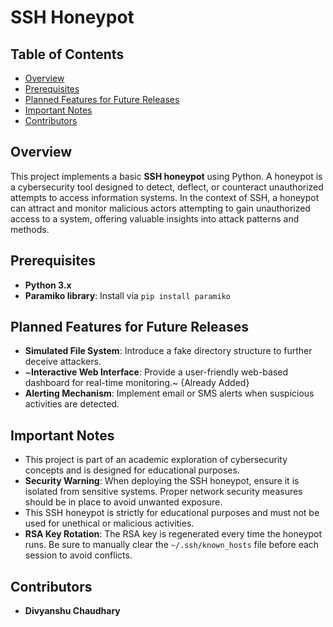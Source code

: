 # SSH Honeypot

## Table of Contents
- [Overview](#overview)
- [Prerequisites](#prerequisites)
- [Planned Features for Future Releases](#planned-features-for-future-releases)
- [Important Notes](#important-notes)
- [Contributors](#contributors)

## Overview
This project implements a basic **SSH honeypot** using Python. A honeypot is a cybersecurity tool designed to detect, deflect, or counteract unauthorized attempts to access information systems. In the context of SSH, a honeypot can attract and monitor malicious actors attempting to gain unauthorized access to a system, offering valuable insights into attack patterns and methods.

## Prerequisites
- **Python 3.x**
- **Paramiko library**: Install via `pip install paramiko`

## Planned Features for Future Releases
- **Simulated File System**: Introduce a fake directory structure to further deceive attackers.
- ~**Interactive Web Interface**: Provide a user-friendly web-based dashboard for real-time monitoring.~ {Already Added}
- **Alerting Mechanism**: Implement email or SMS alerts when suspicious activities are detected.

## Important Notes
- This project is part of an academic exploration of cybersecurity concepts and is designed for educational purposes.
- **Security Warning**: When deploying the SSH honeypot, ensure it is isolated from sensitive systems. Proper network security measures should be in place to avoid unwanted exposure.
- This SSH honeypot is strictly for educational purposes and must not be used for unethical or malicious activities.
- **RSA Key Rotation**: The RSA key is regenerated every time the honeypot runs. Be sure to manually clear the `~/.ssh/known_hosts` file before each session to avoid conflicts.

## Contributors
- **Divyanshu Chaudhary**

